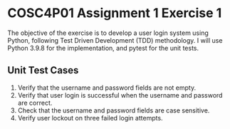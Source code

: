 # COSC4P01 Assignment 1 Exercise 1

The objective of the exercise is to develop a user login system using Python, following Test Driven Development (TDD) methodology. I will use Python 3.9.8 for the implementation, and pytest for the unit tests.

## Unit Test Cases

1. Verify that the username and password fields are not empty.
2. Verify that user login is successful when the username and password are correct.
3. Check that the username and password fields are case sensitive.
4. Verify user lockout on three failed login attempts.